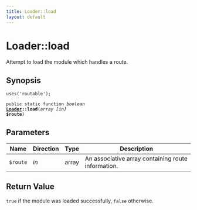 ```yaml
---
title: Loader::load
layout: default
---
```


# Loader::load

Attempt to load the module which handles a route.

## Synopsis

<code>uses('routable');</code>

<code>public static function <i>boolean</i> <b><a href="Loader">Loader</a>::load</b>(<i>array</i> <i>[in]</i> <b>$route</b>)</code>

## Parameters

<table>
  <thead>
    <tr>
      <th>Name</th>
      <th>Direction</th>
      <th>Type</th>
      <th>Description</th>
    </tr>
  </thead>
  <tbody>
    <tr>
      <td><code>$route</code>
      <td><i>in</i></td>
      <td>array</td>
      <td>
An associative array containing route information.
      </td>
    </tr>
  </tbody>
</table>

## Return Value

<code class="keyword">true</code> if the module was loaded successfully, <code class="keyword">false</code> otherwise.

